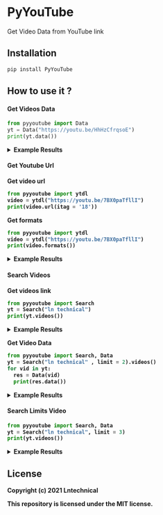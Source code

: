 # PyYouTube 


Get Video Data from YouTube link 

## Installation 
```bash
pip install PyYouTube
```

## How to use it ?
#### Get Videos Data 

```python
from pyyoutube import Data
yt = Data("https://youtu.be/HhHzCfrqsoE")
print(yt.data())
```
<details>
  <summary><b>Example Results</summary>
<br/>

```json
{
  "id": "HhHzCfrqsoE",
  "title": "How To Create MongoDB Database  Url",
  "thumbnails": "https://i.ytimg.com/vi/HhHzCfrqsoE/hqdefault.jpg?sqp=-oaymwEiCKgBEF5IWvKriqkDFQgBFQAAAAAYASUAAMhCPQCAokN4AQ==\\u0026rs=AOn4CLBOkJZAdEpYxQOVdaUxFHdbThH_DQ",
  "views": "91",
  "likes": "11",
  "dislikes": "No",
  "publishdate": "2021-08-04",
  "category": "Howto \\u0026 Style",
  "channel_name": "Ln Technical",
  "subscriber": "1.15K subscribers"
}
```

</details>

#### Get Youtube Url
  Get video url
```python
from pyyoutube import ytdl
video = ytdl("https://youtu.be/7BX0paTfllI")
print(video.url(itag = '18'))
```
  Get formats 
```python
from pyyoutube import ytdl
video = ytdl("https://youtu.be/7BX0paTfllI")
print(video.formats())
```
<details>
  <summary>Example Results</summary>
<br/>
  
```bash
['139 - audio only (DASH audio)', '140 - audio only (tiny)', '251 - audio only (tiny)', '278 - 256x144 (DASH video)', '160 - 256x144 (DASH video)', '242 - 426x240 (DASH video)', '133 - 426x240 (DASH video)', '134 - 640x360 (360p)', '243 - 640x360 (DASH video)', '244 - 854x480 (DASH video)', '135 - 854x480 (DASH video)', '247 - 1280x720 (DASH video)', '136 - 1280x720 (DASH video)', '137 - 1920x1080 (1080p)', '248 - 1920x1080 (DASH video)', '18 - 640x360 (360p)', '22 - 1280x720 (720p)']
```
</details>
 
#### Search Videos
 Get videos link 
```python 
from pyyoutube import Search
yt = Search("ln technical")
print(yt.videos())
```
<details>
  <summary><b>Example Results</summary>
<br/>

```bash
['https://youtu.be/jEnlga0hYyY', 'https://youtu.be/jEnlga0hYyY', 'https://youtu.be/Fxj5ZpaNq24', 'https://youtu.be/bAyh6FU01ho', 'https://youtu.be/DPCN3abXmsc', 'https://youtu.be/ros6m2BBI84', 'https://youtu.be/jEnlga0hYyY', 'https://youtu.be/hbtfaAx4bBE', 'https://youtu.be/qvBt04Q60Mg', 'https://youtu.be/1T3rAZH4rmw']
```

</details>

 Get Video Data 
```python 
from pyyoutube import Search, Data 
yt = Search("ln technical" , limit = 2).videos()
for vid in yt:
  res = Data(vid)
  print(res.data())
```
<details>
  <summary>Example Results</summary>
<br/>

```json
[
  {
    "id": "jEnlga0hYyY",
    "title": "Tutorial 1 - History of Infor ERP LN",
    "thumbnails": "https://i.ytimg.com/vi/jEnlga0hYyY/hqdefault.jpg?sqp=-oaymwEiCKgBEF5IWvKriqkDFQgBFQAAAAAYASUAAMhCPQCAokN4AQ==\\u0026rs=AOn4CLC9vnXpG2XmDpNfwZHEBMdo8GVf-A",
    "views": "9957",
    "likes": "80",
    "dislikes": "1",
    "publishdate": "2017-11-07",
    "category": "Education",
    "channel_name": "Infor LN Technical Trainer",
    "subscriber": "935 subscribers"
  },
  {
    "id": "jEnlga0hYyY",
    "title": "Tutorial 1 - History of Infor ERP LN",
    "thumbnails": "https://i.ytimg.com/vi/jEnlga0hYyY/hqdefault.jpg?sqp=-oaymwEiCKgBEF5IWvKriqkDFQgBFQAAAAAYASUAAMhCPQCAokN4AQ==\\u0026rs=AOn4CLC9vnXpG2XmDpNfwZHEBMdo8GVf-A",
    "views": "9957",
    "likes": "80",
    "dislikes": "1",
    "publishdate": "2017-11-07",
    "category": "Education",
    "channel_name": "Infor LN Technical Trainer",
    "subscriber": "935 subscribers"
  }
]
```
</details>

#### Search Limits Video 
```python 
from pyyoutube import Search, Data 
yt = Search("ln technical", limit = 3)
print(yt.videos())
```
<details>
  <summary>Example Results</summary>
<br/>
  
```
['https://youtu.be/jEnlga0hYyY', 'https://youtu.be/jEnlga0hYyY', 'https://youtu.be/Fxj5ZpaNq24']
```
</details>

## License 
Copyright (c) 2021 Lntechnical

This repository is licensed under the MIT license.
